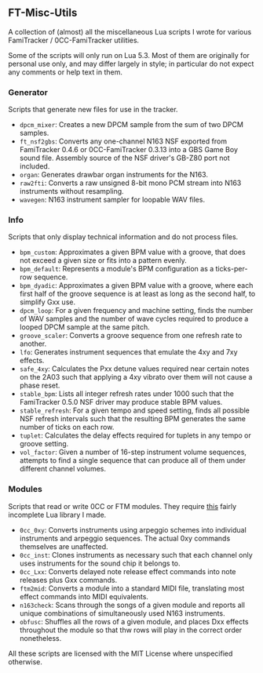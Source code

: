 ## FT-Misc-Utils

A collection of (almost) all the miscellaneous Lua scripts I wrote for various FamiTracker / 0CC-FamiTracker utilities.

Some of the scripts will only run on Lua 5.3. Most of them are originally for personal use only, and may differ largely in style; in particular do not expect any comments or help text in them.

### Generator

Scripts that generate new files for use in the tracker.

- `dpcm_mixer`: Creates a new DPCM sample from the sum of two DPCM samples.
- `ft_nsf2gbs`: Converts any one-channel N163 NSF exported from FamiTracker 0.4.6 or 0CC-FamiTracker 0.3.13 into a GBS Game Boy sound file. Assembly source of the NSF driver's GB-Z80 port not included.
- `organ`: Generates drawbar organ instruments for the N163.
- `raw2fti`: Converts a raw unsigned 8-bit mono PCM stream into N163 instruments without resampling.
- `wavegen`: N163 instrument sampler for loopable WAV files.

### Info

Scripts that only display technical information and do not process files.

- `bpm_custom`: Approximates a given BPM value with a groove, that does not exceed a given size or fits into a pattern evenly.
- `bpm_default`: Represents a module's BPM configuration as a ticks-per-row sequence.
- `bpm_dyadic`: Approximates a given BPM value with a groove, where each first half of the groove sequence is at least as long as the second half, to simplify Gxx use.
- `dpcm_loop`: For a given frequency and machine setting, finds the number of WAV samples and the number of wave cycles required to produce a looped DPCM sample at the same pitch.
- `groove_scaler`: Converts a groove sequence from one refresh rate to another.
- `lfo`: Generates instrument sequences that emulate the 4xy and 7xy effects.
- `safe_4xy`: Calculates the Pxx detune values required near certain notes on the 2A03 such that applying a 4xy vibrato over them will not cause a phase reset.
- `stable_bpm`: Lists all integer refresh rates under 1000 such that the FamiTracker 0.5.0 NSF driver may produce stable BPM values.
- `stable_refresh`: For a given tempo and speed setting, finds all possible NSF refresh intervals such that the resulting BPM generates the same number of ticks on each row.
- `tuplet`: Calculates the delay effects required for tuplets in any tempo or groove setting.
- `vol_factor`: Given a number of 16-step instrument volume sequences, attempts to find a single sequence that can produce all of them under different channel volumes.

### Modules

Scripts that read or write 0CC or FTM modules. They require [this](https://github.com/HertzDevil/luaFTM) fairly incomplete Lua library I made.

- `0cc_0xy`: Converts instruments using arpeggio schemes into individual instruments and arpeggio sequences. The actual 0xy commands themselves are unaffected.
- `0cc_inst`: Clones instruments as necessary such that each channel only uses instruments for the sound chip it belongs to.
- `0cc_Lxx`: Converts delayed note release effect commands into note releases plus Gxx commands.
- `ftm2mid`: Converts a module into a standard MIDI file, translating most effect commands into MIDI equivalents.
- `n163check`: Scans through the songs of a given module and reports all unique combinations of simultaneously used N163 instruments.
- `obfusc`: Shuffles all the rows of a given module, and places Dxx effects throughout the module so that thw rows will play in the correct order nonetheless.

All these scripts are licensed with the MIT License where unspecified otherwise.